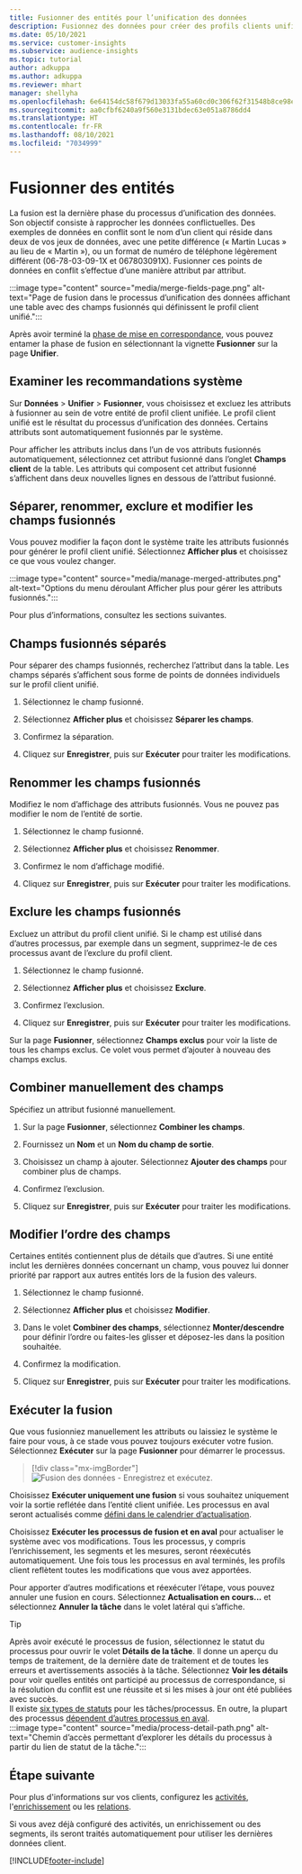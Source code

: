 ```yaml
---
title: Fusionner des entités pour l’unification des données
description: Fusionnez des données pour créer des profils clients unifiés.
ms.date: 05/10/2021
ms.service: customer-insights
ms.subservice: audience-insights
ms.topic: tutorial
author: adkuppa
ms.author: adkuppa
ms.reviewer: mhart
manager: shellyha
ms.openlocfilehash: 6e64154dc58f679d13033fa55a60cd0c306f62f31548b8ce98ea1ed5f423b3e9
ms.sourcegitcommit: aa0cfbf6240a9f560e3131bdec63e051a8786dd4
ms.translationtype: HT
ms.contentlocale: fr-FR
ms.lasthandoff: 08/10/2021
ms.locfileid: "7034999"
---
```

# <a name="merge-entities"></a>Fusionner des entités

La fusion est la dernière phase du processus d’unification des données. Son objectif consiste à rapprocher les données conflictuelles. Des exemples de données en conflit sont le nom d’un client qui réside dans deux de vos jeux de données, avec une petite différence (« Martin Lucas » au lieu de « Martin »), ou un format de numéro de téléphone légèrement différent (06-78-03-09-1X et 067803091X). Fusionner ces points de données en conflit s’effectue d’une manière attribut par attribut.

:::image type="content" source="media/merge-fields-page.png" alt-text="Page de fusion dans le processus d’unification des données affichant une table avec des champs fusionnés qui définissent le profil client unifié.":::

Après avoir terminé la [phase de mise en correspondance](match-entities.md), vous pouvez entamer la phase de fusion en sélectionnant la vignette **Fusionner** sur la page **Unifier**.

## <a name="review-system-recommendations"></a>Examiner les recommandations système

Sur **Données** > **Unifier** > **Fusionner**, vous choisissez et excluez les attributs à fusionner au sein de votre entité de profil client unifiée. Le profil client unifié est le résultat du processus d’unification des données. Certains attributs sont automatiquement fusionnés par le système.

Pour afficher les attributs inclus dans l’un de vos attributs fusionnés automatiquement, sélectionnez cet attribut fusionné dans l’onglet **Champs client** de la table. Les attributs qui composent cet attribut fusionné s’affichent dans deux nouvelles lignes en dessous de l’attribut fusionné.

## <a name="separate-rename-exclude-and-edit-merged-fields"></a>Séparer, renommer, exclure et modifier les champs fusionnés

Vous pouvez modifier la façon dont le système traite les attributs fusionnés pour générer le profil client unifié. Sélectionnez **Afficher plus** et choisissez ce que vous voulez changer.

:::image type="content" source="media/manage-merged-attributes.png" alt-text="Options du menu déroulant Afficher plus pour gérer les attributs fusionnés.":::

Pour plus d’informations, consultez les sections suivantes.

## <a name="separate-merged-fields"></a>Champs fusionnés séparés

Pour séparer des champs fusionnés, recherchez l’attribut dans la table. Les champs séparés s’affichent sous forme de points de données individuels sur le profil client unifié. 

1. Sélectionnez le champ fusionné.
  
1. Sélectionnez **Afficher plus** et choisissez **Séparer les champs**.
 
1. Confirmez la séparation.

1. Cliquez sur **Enregistrer**, puis sur **Exécuter** pour traiter les modifications.

## <a name="rename-merged-fields"></a>Renommer les champs fusionnés

Modifiez le nom d’affichage des attributs fusionnés. Vous ne pouvez pas modifier le nom de l’entité de sortie.

1. Sélectionnez le champ fusionné.
  
1. Sélectionnez **Afficher plus** et choisissez **Renommer**.

1. Confirmez le nom d’affichage modifié. 

1. Cliquez sur **Enregistrer**, puis sur **Exécuter** pour traiter les modifications.

## <a name="exclude-merged-fields"></a>Exclure les champs fusionnés

Excluez un attribut du profil client unifié. Si le champ est utilisé dans d’autres processus, par exemple dans un segment, supprimez-le de ces processus avant de l’exclure du profil client. 

1. Sélectionnez le champ fusionné.
  
1. Sélectionnez **Afficher plus** et choisissez **Exclure**.

1. Confirmez l’exclusion.

1. Cliquez sur **Enregistrer**, puis sur **Exécuter** pour traiter les modifications. 

Sur la page **Fusionner**, sélectionnez **Champs exclus** pour voir la liste de tous les champs exclus. Ce volet vous permet d’ajouter à nouveau des champs exclus.

## <a name="manually-combine-fields"></a>Combiner manuellement des champs

Spécifiez un attribut fusionné manuellement. 

1. Sur la page **Fusionner**, sélectionnez **Combiner les champs**.

1. Fournissez un **Nom** et un **Nom du champ de sortie**.

1. Choisissez un champ à ajouter. Sélectionnez **Ajouter des champs** pour combiner plus de champs.

1. Confirmez l’exclusion.

1. Cliquez sur **Enregistrer**, puis sur **Exécuter** pour traiter les modifications. 

## <a name="change-the-order-of-fields"></a>Modifier l’ordre des champs

Certaines entités contiennent plus de détails que d’autres. Si une entité inclut les dernières données concernant un champ, vous pouvez lui donner priorité par rapport aux autres entités lors de la fusion des valeurs.

1. Sélectionnez le champ fusionné.
  
1. Sélectionnez **Afficher plus** et choisissez **Modifier**.

1. Dans le volet **Combiner des champs**, sélectionnez **Monter/descendre** pour définir l’ordre ou faites-les glisser et déposez-les dans la position souhaitée.

1. Confirmez la modification.

1. Cliquez sur **Enregistrer**, puis sur **Exécuter** pour traiter les modifications.

## <a name="run-your-merge"></a>Exécuter la fusion

Que vous fusionniez manuellement les attributs ou laissiez le système le faire pour vous, à ce stade vous pouvez toujours exécuter votre fusion. Sélectionnez **Exécuter** sur la page **Fusionner** pour démarrer le processus.

> [!div class="mx-imgBorder"]
> ![Fusion des données - Enregistrez et exécutez.](media/configure-data-merge-save-run.png "Fusion des données - Enregistrer et exécuter")

Choisissez **Exécuter uniquement une fusion** si vous souhaitez uniquement voir la sortie reflétée dans l’entité client unifiée. Les processus en aval seront actualisés comme [défini dans le calendrier d’actualisation](system.md#schedule-tab).

Choisissez **Exécuter les processus de fusion et en aval** pour actualiser le système avec vos modifications. Tous les processus, y compris l’enrichissement, les segments et les mesures, seront réexécutés automatiquement. Une fois tous les processus en aval terminés, les profils client reflètent toutes les modifications que vous avez apportées.

Pour apporter d’autres modifications et réexécuter l’étape, vous pouvez annuler une fusion en cours. Sélectionnez **Actualisation en cours...** et sélectionnez **Annuler la tâche** dans le volet latéral qui s’affiche.

> [!TIP]
> Après avoir exécuté le processus de fusion, sélectionnez le statut du processus pour ouvrir le volet **Détails de la tâche**. Il donne un aperçu du temps de traitement, de la dernière date de traitement et de toutes les erreurs et avertissements associés à la tâche. Sélectionnez **Voir les détails** pour voir quelles entités ont participé au processus de correspondance, si la résolution du conflit est une réussite et si les mises à jour ont été publiées avec succès.  
> Il existe [six types de statuts](system.md#status-types) pour les tâches/processus. En outre, la plupart des processus [dépendent d’autres processus en aval](system.md#refresh-policies).  
> :::image type="content" source="media/process-detail-path.png" alt-text="Chemin d’accès permettant d’explorer les détails du processus à partir du lien de statut de la tâche.":::

## <a name="next-step"></a>Étape suivante

Pour plus d'informations sur vos clients, configurez les [activités](activities.md), l'[enrichissement](enrichment-hub.md) ou les [relations](relationships.md).

Si vous avez déjà configuré des activités, un enrichissement ou des segments, ils seront traités automatiquement pour utiliser les dernières données client.

[!INCLUDE[footer-include](../includes/footer-banner.md)]
